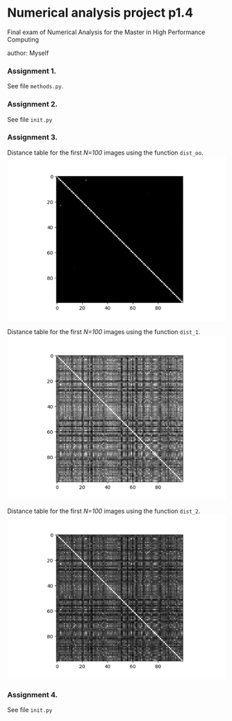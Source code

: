 # Numerical analysis project p1.4
Final exam of Numerical Analysis for the Master in High Performance Computing

author: Myself

### Assignment 1.
See file `methods.py`.

### Assignment 2.
See file `init.py`

### Assignment 3.

Distance table for the first *N=100* images using the function `dist_oo`.
<img src="./dist_oo.png" alt="Drawing" style="width: 800px;"/>

Distance table for the first *N=100* images using the function `dist_1`.
<img src="./dist_1.png" alt="Drawing" style="width: 800px;"/>

Distance table for the first *N=100* images using the function `dist_2`.
<img src="./dist_2.png" alt="Drawing" style="width: 800px;"/>

### Assignment 4.
See file `init.py`
